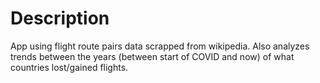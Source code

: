 # Description

App using flight route pairs data scrapped from wikipedia. Also analyzes trends between the years (between start of COVID and now) of what countries lost/gained flights. 